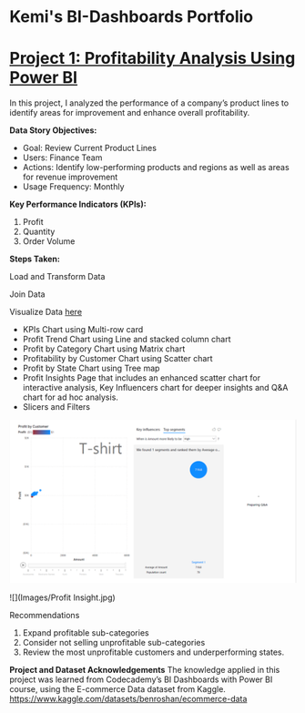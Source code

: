 # Kemi's BI-Dashboards Portfolio

# [Project 1: Profitability Analysis Using Power BI](https://drive.google.com/file/d/1IppUJsQNDVFO0C9AyMTPv-eQPmuG0Ixy/view?usp=sharing)

In this project, I analyzed the performance of a company’s product lines to identify areas for improvement and enhance overall profitability.

**Data Story Objectives:**

*  Goal: Review Current Product Lines
*  Users: Finance Team
*  Actions: Identify low-performing products and regions as well as areas for revenue improvement
*  Usage Frequency: Monthly

**Key Performance Indicators (KPIs):**
1.	Profit
2.	Quantity
3.	Order Volume

**Steps Taken:**

Load and Transform Data

Join Data

Visualize Data [here](https://drive.google.com/file/d/12Jvf1eskCjuLvB2J1vkahYhX2r-jAz9f/view?usp=sharing)
*  KPIs Chart using Multi-row card
*  Profit Trend Chart using Line and stacked column chart
*  Profit by Category Chart using Matrix chart
*  Profitability by Customer Chart using Scatter chart
*  Profit by State Chart using Tree map
*  Profit Insights Page that includes an enhanced scatter chart for interactive analysis, Key Influencers chart for deeper insights and Q&A chart for ad hoc analysis.
*  Slicers and Filters

 ![image 1](Images/insight.png)

![](Images/Profit Insight.jpg)


Recommendations
1.	Expand profitable sub-categories
2.	Consider not selling unprofitable sub-categories
3.  Review the most unprofitable customers and underperforming states.

**Project and Dataset Acknowledgements**
The knowledge applied in this project was learned from Codecademy’s BI Dashboards with Power BI course, using the E-commerce Data dataset from Kaggle. https://www.kaggle.com/datasets/benroshan/ecommerce-data


